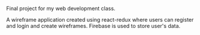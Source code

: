 Final project for my web development class.

A wireframe application created using react-redux where users can register and login and create wireframes.
Firebase is used to store user's data.
